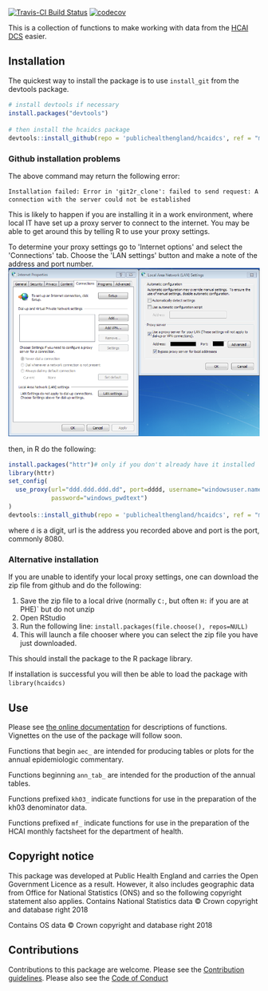<!-- README.md is generated from README.Rmd. Please edit that file -->
[![Travis-CI Build Status](https://travis-ci.org/PublicHealthEngland/hcaidcs.svg?branch=master)](https://travis-ci.org/) [![codecov](https://codecov.io/gh/PublicHealthEngland/hcaidcs/branch/master/graph/badge.svg)](https://codecov.io/gh/PublicHealthEngland/hcaidcs)

This is a collection of functions to make working with data from the [HCAI DCS](https://hcaidcs.phe.org.uk/) easier.

Installation
------------

The quickest way to install the package is to use `install_git` from the devtools package.

``` r
# install devtools if necessary
install.packages("devtools")

# then install the hcaidcs package
devtools::install_github(repo = 'publichealthengland/hcaidcs', ref = "master")
```

### Github installation problems

The above command may return the following error:

    Installation failed: Error in 'git2r_clone': failed to send request: A connection with the server could not be established

This is likely to happen if you are installing it in a work environment, where local IT have set up a proxy server to connect to the internet. You may be able to get around this by telling R to use your proxy settings.

To determine your proxy settings go to 'Internet options' and select the 'Connections' tab. Choose the 'LAN settings' button and make a note of the address and port number. ![proxy settings](./docs/proxy1.png)

then, in R do the following:

``` r
install.packages("httr")# only if you don't already have it installed
library(httr)
set_config(
  use_proxy(url="ddd.ddd.ddd.dd", port=dddd, username="windowsuser.name", 
            password="windows_pwdtext")
)
devtools::install_github(repo = 'publichealthengland/hcaidcs', ref = "master")
```

where `d` is a digit, url is the address you recorded above and port is the port, commonly 8080.

### Alternative installation

If you are unable to identify your local proxy settings, one can download the zip file from github and do the following:

1.  Save the zip file to a local drive (normally `C:`, but often `H:` if you are at PHE)\` but do not unzip
2.  Open RStudio
3.  Run the following line: `install.packages(file.choose(), repos=NULL)`
4.  This will launch a file chooser where you can select the zip file you have just downloaded.

This should install the package to the R package library.

If installation is successful you will then be able to load the package with `library(hcaidcs)`

Use
---

Please see [the online documentation](https://publichealthengland.github.io/hcaidcs/) for descriptions of functions. Vignettes on the use of the package will follow soon.

Functions that begin `aec_` are intended for producing tables or plots for the annual epidemiologic commentary.

Functions beginning `ann_tab_` are intended for the production of the annual tables.

Functions prefixed `kh03_` indicate functions for use in the preparation of the kh03 denominator data.

Functions prefixed `mf_` indicate functions for use in the preparation of the HCAI monthly factsheet for the department of health.

Copyright notice
----------------

This package was developed at Public Health England and carries the Open Government Licence as a result. However, it also includes geographic data from Office for National Statistics (ONS) and so the following copyright statement also applies. Contains National Statistics data © Crown copyright and database right 2018

Contains OS data © Crown copyright and database right 2018

Contributions
-------------

Contributions to this package are welcome. Please see the [Contribution guidelines](https://github.com/PublicHealthEngland/hcaidcs/blob/master/CONTRIBUTING.md). Please also see the [Code of Conduct](https://github.com/PublicHealthEngland/hcaidcs/blob/master/CODE_OF_CONDUCT.md)
